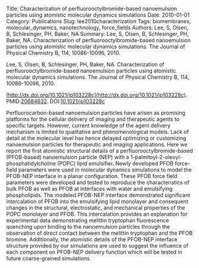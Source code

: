 Title: Characterization of perfluorooctylbromide-based nanoemulsion particles using atomistic molecular dynamics simulations
Date: 2010-01-01
Category: Publications
Slug: lee2010characterization
Tags: biomembranes, molecular_dynamics, nanotechnology, force_fields
Authors: Lee, S, Olsen, B, Schlesinger, PH, Baker, NA
Summary: Lee, S, Olsen, B, Schlesinger, PH, Baker, NA. Characterization of perfluorooctylbromide-based nanoemulsion particles using atomistic molecular dynamics simulations. The Journal of Physical Chemistry B, 114, 10086-10096, 2010. 

Lee, S, Olsen, B, Schlesinger, PH, Baker, NA. Characterization of perfluorooctylbromide-based nanoemulsion particles using atomistic molecular dynamics simulations. The Journal of Physical Chemistry B, 114, 10086-10096, 2010. 

[http://dx.doi.org/10.1021/jp103228c](http://dx.doi.org/10.1021/jp103228c). PMID:[20684632](http://www.ncbi.nlm.nih.gov/pubmed/20684632). DOI:[10.1021/jp103228c](http://dx.doi.org/10.1021/jp103228c)

Perfluorocarbon-based nanoemulsion particles have arisen as promising platforms for the cellular delivery of imaging and therapeutic agents to specific targets. However, current knowledge of the agent delivery mechanism is limited to qualitative and phenomenological models. Lack of detail at the molecular level has hence delayed optimizing or customizing nanoemulsion particles for therapeutic and imaging applications. Here we report the first atomistic structural details of a perfluorooctylbromide-based (PFOB-based) nanoemulsion particle (NEP) with a 1-palmitoyl-2-oleoyl-phosphatidylcholine (POPC) lipid emulsifier. Newly developed PFOB force-field parameters were used in molecular dynamics simulations to model the PFOB-NEP interface in a planar configuration. These PFOB force field parameters were developed and tested to reproduce the characteristics of bulk PFOB as well as PFOB at interfaces with water and emulsifying phospholipids. The modeled PFOB-NEP interface demonstrated significant intercalation of PFOB into the emulsifying lipid monolayer and consequent changes in the structural, electrostatic, and mechanical properties of the POPC monolayer and PFOB. This intercalation provides an explanation for experimental data demonstrating melittin tryptophan fluorescence quenching upon binding to the nanoemulsion particles through the observation of direct contact between the melittin tryptophan and the PFOB bromine. Additionally, the atomistic details of the PFOB-NEP interface structure provided by our simulations are used to suggest the influence of each component on PFOB-NEP delivery function which will be tested in future coarse-grained simulations.
